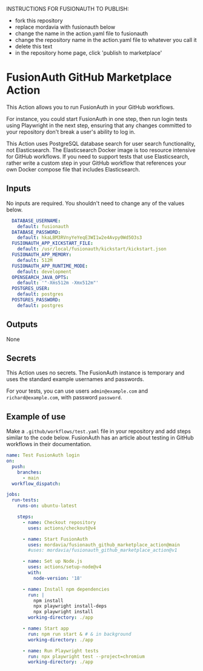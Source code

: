 INSTRUCTIONS FOR FUSIONAUTH TO PUBLISH:
- fork this repository
- replace mordavia with fusionauth below
- change the name in the action.yaml file to fusionauth
- change the repository name in the action.yaml file to whatever you call it
- delete this text
- in the repository home page, click 'publish to marketplace'

# FusionAuth GitHub Marketplace Action

This Action allows you to run FusionAuth in your GitHub workflows.

For instance, you could start FusionAuth in one step, then run login tests using Playwright in the next step, ensuring that any changes committed to your repository don't break a user's ability to log in.

This Action uses PostgreSQL database search for user search functionality, not Elasticsearch. The Elasticsearch Docker image is too resource intensive for GitHub workflows. If you need to support tests that use Elasticsearch, rather write a custom step in your GitHub workflow that references your own Docker compose file that includes Elasticsearch.

## Inputs

No inputs are required. You shouldn't need to change any of the values below.

```yaml
  DATABASE_USERNAME:
    default: fusionauth
  DATABASE_PASSWORD:
    default: hkaLBM3RVnyYeYeqE3WI1w2e4Avpy0Wd5O3s3
  FUSIONAUTH_APP_KICKSTART_FILE:
    default: /usr/local/fusionauth/kickstart/kickstart.json
  FUSIONAUTH_APP_MEMORY:
    default: 512M
  FUSIONAUTH_APP_RUNTIME_MODE:
    default: development
  OPENSEARCH_JAVA_OPTS:
    default: '"-Xms512m -Xmx512m"'
  POSTGRES_USER:
    default: postgres
  POSTGRES_PASSWORD:
    default: postgres
```

## Outputs

None

## Secrets

This Action uses no secrets. The FusionAuth instance is temporary and uses the standard example usernames and passwords.

For your tests, you can use users `admin@example.com` and `richard@example.com`, with password `password`.

## Example of use

Make a `.github/workflows/test.yaml` file in your repository and add steps similar to the code below. FusionAuth has an article about testing in GitHub workflows in their documentation.

```yaml
name: Test FusionAuth login
on:
  push:
    branches:
      - main
  workflow_dispatch:

jobs:
  run-tests:
    runs-on: ubuntu-latest

    steps:
      - name: Checkout repository
        uses: actions/checkout@v4

      - name: Start FusionAuth
        uses: mordavia/fusionauth_github_marketplace_action@main
        #uses: mordavia/fusionauth_github_marketplace_action@v1

      - name: Set up Node.js
        uses: actions/setup-node@v4
        with:
          node-version: '18'

      - name: Install npm dependencies
        run: |
          npm install
          npx playwright install-deps
          npx playwright install
        working-directory: ./app

      - name: Start app
        run: npm run start & # & in background
        working-directory: ./app

      - name: Run Playwright tests
        run: npx playwright test --project=chromium
        working-directory: ./app
```